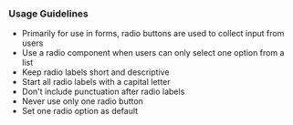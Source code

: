 ### Usage Guidelines

- Primarily for use in forms, radio buttons are used to collect input from users
- Use a radio component when users can only select one option from a list
- Keep radio labels short and descriptive
- Start all radio labels with a capital letter
- Don't include punctuation after radio labels
- Never use only one radio button
- Set one radio option as default